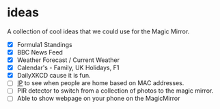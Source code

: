 # ideas
A collection of cool ideas that we could use for the Magic Mirror.

- [x] Formula1 Standings
- [x] BBC News Feed
- [x] Weather Forecast / Current Weather
- [x] Calendar's - Family, UK Holidays, F1
- [x] DailyXKCD cause it is fun.
- [ ] [IP](https://github.com/ianperrin/MMM-NetworkScanner) to see when people are home based on MAC addresses.
- [ ] PIR detector to switch from a collection of photos to the magic mirror.
- [ ] Able to show webpage on your phone on the MagicMirror
